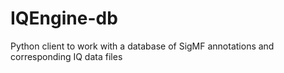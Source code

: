 # IQEngine-db
Python client to work with a database of SigMF annotations and corresponding IQ data files
